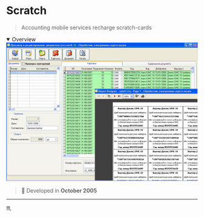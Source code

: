 # Scratch #

> Accounting mobile services recharge scratch-cards

<details open>
  <summary>Overview</summary>
  <div align="center">
    <img max-width="720px" max-height="477px" src="assets/img/scratch-001-overview.jpg" />
  </div>
</details>

> :calendar: Developed in **October 2005**

---

:scorpius:
